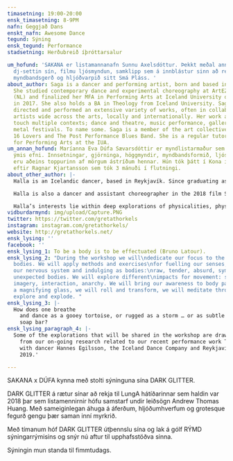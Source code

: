 ```yaml
---
timasetning: 19:00-20:00
ensk_timasetning: 8-9PM
nafn: Geggjað Dans
enskt_nafn: Awesome Dance
tegund: Sýning
ensk_tegund: Performance
stadsetning: Herðubreið íþróttarsalur

um_hofund: 'SAKANA er listamannanafn Sunnu Axelsdóttur. Þekkt meðal annars fyrir skapandi
  dj-settin sín, filmu ljósmyndun, samklipp sem á innblástur sinn að rekja til Japan,
  myndbandsgerð og hljóðvarpið sitt Smá Pláss. '
about_author: Saga is a dancer and performing artist, born and based in Reykjavík.
  She studied contemporary dance and experimental choreography at ArtEZ Art Academy
  (NL) and finalized her MFA in Performing Arts at Iceland University of the Arts
  in 2017. She also holds a BA in Theology from Iceland University. Saga has created,
  directed and performed an extensive variety of works, often in collaboration with
  artists wide across the arts, locally and internationally. Her work and collaborations
  touch multiple contexts; dance and theatre, music performance, gallery gigs and
  metal festivals. To name some. Saga is a member of the art collectives Marble Crowd,
  16 Lovers and The Post Performance Blues Band. She is a regular tutor at the Department
  for Performing Arts at the IUA.
um_annan_hofund: Maríanna Eva Dúfa Sævarsdóttir er myndlistarmaður sem vinnur með
  ýmis efni. Innsetningar, gjörninga, höggmyndir, myndbandsformið, ljósmyndun og hljóð
  eru aðeins toppurinn af mörgum ástríðum hennar. Hún tók þátt í Kona í E, gjörningi
  eftir Ragnar Kjartansson sem tók 3 mánuði í flutningi.
about_other_author: |-
  Halla is an Icelandic dancer, based in Reykjavík. Since graduating as a contemporary dancer from the Iceland University of the Arts in 2013 she has danced with a number of local and international choreographers and artistst and has been a company dancer with the Iceland Dance Company, Royal Swedish Ballet and Sasha Waltz & Guests.

  Halla is also a dancer and assistant choreographer in the 2018 film Suspiria, directed by Luca Guadagnino and choreographed by Damien Jalet.

  Halla’s interests lie within deep explorations of physicalities, physical sensations and bodily indulgences.
vidburdarmynd: img/upload/Capture.PNG
twitter: https://twitter.com/gretathorkels
instagram: instagram.com/gretathorkels/
website: http://gretathorkels.net/
ensk_lysing: ''
facebook: ''
ensk_lysing_1: To be a body is to be effectuated (Bruno Latour).
ensk_lysing_2: "During the workshop we will\ndedicate our focus to the task of being
  bodies. We will apply methods and exercises\nfor fuelling our senses, stretching
  our nervous system and indulging as bodies:\nraw, tender, absurd, sympathetic and
  unexpected bodies. We will explore different\nimpacts for movement: sound, breath,
  imagery, interaction, anarchy. We will bring our awareness to body parts as if through
  a magnifying glass, we will roll and transform, we will meditate through our bodies,
  explore and explode. "
ensk_lysing_3: |-
  How does one breathe
    and dance as a gooey tortoise, or rugged as a storm … or as subtle as a vanilla
    soap bar?
ensk_lysing_paragraph_4: |-
  Some of the explorations that will be shared in the workshop are drawn
    from our on-going research related to our recent performance work THIS GRACE, a collaboration
    with dancer Hannes Egilsson, the Iceland Dance Company and Reykjavik Art Museum
    2019.'

---
```

SAKANA x DÚFA kynna með stolti sýninguna sína DARK GLITTER.

DARK GLITTER á rætur sínar að rekja til LungA hátíðarinnar sem haldin var 2018 þar sem listamennirnir hófu samstarf undir leiðsögn Andrew Thomas Huang. Með sameiginlegan áhuga á áferðum, hljóðumhverfum og grotesque fegurð gengu þær saman inní myrkrið.

Með tímanum hóf DARK GLITTER útþennslu sína og lak á gólf RÝMD sýningarrýmisins og snýr nú aftur til upphafsstöðva sinna. 

Sýningin mun standa til fimmtudags.